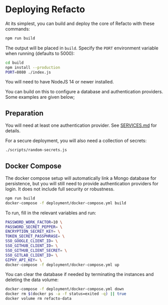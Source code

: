 # Deploying Refacto

At its simplest, you can build and deploy the core of Refacto with
these commands:

```bash
npm run build
```

The output will be placed in `build`. Specify the `PORT` environment
variable when running (defaults to 5000):

```bash
cd build
npm install --production
PORT=8080 ./index.js
```

You will need to have NodeJS 14 or newer installed.

You can build on this to configure a database and authentication
providers. Some examples are given below;

## Preparation

You will need at least one authentication provider.
See [SERVICES.md](./SERVICES.md) for details.

For a secure deployment, you will also need a collection of secrets:

```bash
./scripts/random-secrets.js
```

## Docker Compose

The docker compose setup will automatically link a Mongo database
for persistence, but you will still need to provide authentication
providers for login. It does not include full security or
robustness.

```bash
npm run build
docker-compose -f deployment/docker-compose.yml build
```

To run, fill in the relevant variables and run:

```bash
PASSWORD_WORK_FACTOR=10 \
PASSWORD_SECRET_PEPPER= \
ENCRYPTION_SECRET_KEY= \
TOKEN_SECRET_PASSPHRASE= \
SSO_GOOGLE_CLIENT_ID= \
SSO_GITHUB_CLIENT_ID= \
SSO_GITHUB_CLIENT_SECRET= \
SSO_GITLAB_CLIENT_ID= \
GIPHY_API_KEY= \
docker-compose -f deployment/docker-compose.yml up
```

You can clear the database if needed by terminating the instances and
deleting the data volume:

```bash
docker-compose -f deployment/docker-compose.yml down
docker rm $(docker ps -a -f status=exited -q) || true
docker volume rm refacto-data
```

